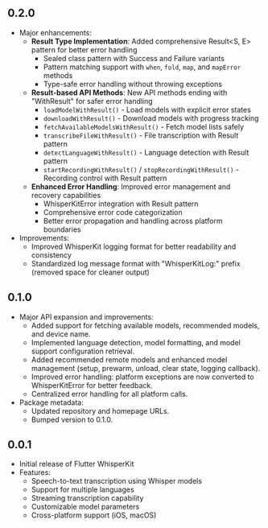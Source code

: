 ## 0.2.0

- Major enhancements:
  - **Result Type Implementation**: Added comprehensive Result<S, E> pattern for better error handling
    - Sealed class pattern with Success and Failure variants
    - Pattern matching support with `when`, `fold`, `map`, and `mapError` methods
    - Type-safe error handling without throwing exceptions
  - **Result-based API Methods**: New API methods ending with "WithResult" for safer error handling
    - `loadModelWithResult()` - Load models with explicit error states
    - `downloadWithResult()` - Download models with progress tracking
    - `fetchAvailableModelsWithResult()` - Fetch model lists safely
    - `transcribeFileWithResult()` - File transcription with Result pattern
    - `detectLanguageWithResult()` - Language detection with Result pattern
    - `startRecordingWithResult()` / `stopRecordingWithResult()` - Recording control with Result pattern
  - **Enhanced Error Handling**: Improved error management and recovery capabilities
    - WhisperKitError integration with Result pattern
    - Comprehensive error code categorization
    - Better error propagation and handling across platform boundaries
- Improvements:
  - Improved WhisperKit logging format for better readability and consistency
  - Standardized log message format with "WhisperKitLog:" prefix (removed space for cleaner output)

## 0.1.0

- Major API expansion and improvements:
  - Added support for fetching available models, recommended models, and device name.
  - Implemented language detection, model formatting, and model support configuration retrieval.
  - Added recommended remote models and enhanced model management (setup, prewarm, unload, clear state, logging callback).
  - Improved error handling: platform exceptions are now converted to WhisperKitError for better feedback.
  - Centralized error handling for all platform calls.
- Package metadata:
  - Updated repository and homepage URLs.
  - Bumped version to 0.1.0.

## 0.0.1

- Initial release of Flutter WhisperKit
- Features:
  - Speech-to-text transcription using Whisper models
  - Support for multiple languages
  - Streaming transcription capability
  - Customizable model parameters
  - Cross-platform support (iOS, macOS)
